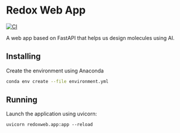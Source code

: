# Redox Web App

[![CI](https://github.com/globus-labs/redox-ai-webapp/actions/workflows/CI.yml/badge.svg)](https://github.com/globus-labs/redox-ai-webapp/actions/workflows/CI.yml)

A web app based on FastAPI that helps us design molecules using AI.

## Installing

Create the environment using Anaconda

```bash
conda env create --file environment.yml
```

## Running

Launch the application using uvicorn:

```commandline
uvicorn redoxweb.app:app --reload
```
